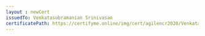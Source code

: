 ```yaml
--- 
layout : newCert 
issuedTo: Venkatasubramanian Srinivasan 
certificatePath: https://certifyme.online/img/cert/agilencr2020/VenkatasubramanianSrinivasan_df1cb.png
--- 
```

